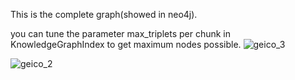 This is the complete graph(showed in neo4j).

you can tune the parameter max_triplets per chunk in KnowledgeGraphIndex to get maximum nodes possible.
![geico_3](https://github.com/Abhisandy/Knowledge-Graphs/assets/37812534/c1318eeb-ecdd-4868-8897-32c5042ae3fb)


![geico_2](https://github.com/Abhisandy/Knowledge-Graphs/assets/37812534/f47b1bff-ab4f-48fa-9a99-1b83829f570c)
